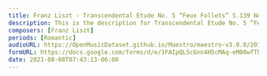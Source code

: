 ```yaml
---
title: Franz Liszt - Transcendental Etude No. 5 “Feux Follets” S.139 No. 5 (1)
description: This is the description for Transcendental Etude No. 5 “Feux Follets” S.139 No. 5 by Franz Liszt
composers: [Franz Liszt]
periods: [Romantic]
audioURL: https://OpenMusicDataset.github.io/Maestro/maestro-v3.0.0/2014/MIDI-UNPROCESSED_09-10_R1_2014_MID--AUDIO_09_R1_2014_wav--3.midi
formURL: https://docs.google.com/forms/d/e/1FAIpQLScGnn4H5cMAq-eM00wfThLBQyCPyLWR2ohR0KjODOWsswKg6g/viewform
date: 2021-08-08T07:43:13-06:00
---
```

